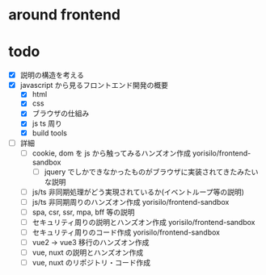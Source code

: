 # around frontend
# todo
- [x] 説明の構造を考える
- [x] javascript から見るフロントエンド開発の概要
  - [x] html
  - [x] css
  - [x] ブラウザの仕組み
  - [x] js ts 周り
  - [x] build tools
- [ ] 詳細
  - [ ] cookie, dom を js から触ってみるハンズオン作成 yorisilo/frontend-sandbox
    - [ ] jquery でしかできなかったものがブラウザに実装されてきたみたいな説明
  - [ ] js/ts 非同期処理がどう実現されているか(イベントループ等の説明)
  - [ ] js/ts 非同期周りのハンズオン作成 yorisilo/frontend-sandbox
  - [ ] spa, csr, ssr, mpa, bff 等の説明
  - [ ] セキュリティ周りの説明とハンズオン作成 yorisilo/frontend-sandbox
  - [ ] セキュリティ周りのコード作成 yorisilo/frontend-sandbox
  - [ ] vue2 -> vue3 移行のハンズオン作成
  - [ ] vue, nuxt の説明とハンズオン作成
  - [ ] vue, nuxt のリポジトリ・コード作成
